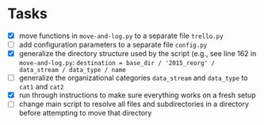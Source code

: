 # Tasks
- [x] move functions in `move-and-log.py` to a separate file `trello.py`
- [ ] add configuration parameters to a separate file `config.py`
- [x] generalize the directory structure used by the script (e.g., see line 162 in `move-and-log.py`: `destination = base_dir / '2015_reorg' / data_stream / data_type / name`
- [ ] generalize the organizational categories `data_stream` and `data_type` to `cat1` and `cat2`
- [x] run through instructions to make sure everything works on a fresh setup
- [ ] change main script to resolve all files and subdirectories in a directory before attempting to move that directory
